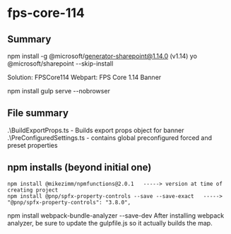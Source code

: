 # fps-core-114

## Summary
npm install -g @microsoft/generator-sharepoint@1.14.0 (v1.14)
yo @microsoft/sharepoint --skip-install

Solution:  FPSCore114
Webpart:  FPS Core 1.14 Banner

npm install
gulp serve --nobrowser

## File summary
.\BuildExportProps.ts - Builds export props object for banner
.\PreConfiguredSettings.ts - contains global preconfigured forced and preset properties


## npm installs (beyond initial one)
```
npm install @mikezimm/npmfunctions@2.0.1   -----> version at time of creating project
npm install @pnp/spfx-property-controls --save --save-exact   ----->  "@pnp/spfx-property-controls": "3.8.0",
```

npm install webpack-bundle-analyzer --save-dev
After installing webpack analyzer, be sure to update the gulpfile.js so it actually builds the map.